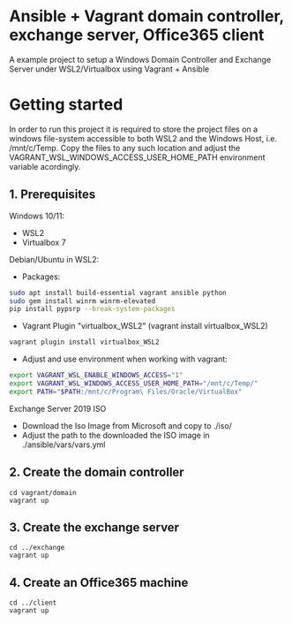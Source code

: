 # Ansible + Vagrant domain controller, exchange server, Office365 client

A example project to setup a Windows Domain Controller and Exchange Server under WSL2/Virtualbox using Vagrant + Ansible

# Getting started

In order to run this project it is required to store the project files on a windows file-system accessible to both WSL2 and the Windows Host, i.e. /mnt/c/Temp. Copy the files to any such location and adjust the VAGRANT_WSL_WINDOWS_ACCESS_USER_HOME_PATH environment variable acordingly.

## 1. Prerequisites

Windows 10/11:

- WSL2
- Virtualbox 7

Debian/Ubuntu in WSL2:

- Packages:

```bash
sudo apt install build-essential vagrant ansible python
sudo gem install winrm winrm-elevated
pip install pypsrp --break-system-packages
```

- Vagrant Plugin "virtualbox_WSL2" (vagrant install virtualbox_WSL2)

```bash
vagrant plugin install virtualbox_WSL2
```

- Adjust and use environment when working with vagrant:

```bash
export VAGRANT_WSL_ENABLE_WINDOWS_ACCESS="1"
export VAGRANT_WSL_WINDOWS_ACCESS_USER_HOME_PATH="/mnt/c/Temp/"
export PATH="$PATH:/mnt/c/Program\ Files/Oracle/VirtualBox"
```

Exchange Server 2019 ISO

- Download the Iso Image from Microsoft and copy to ./iso/
- Adjust the path to the downloaded the ISO image in ./ansible/vars/vars.yml

## 2. Create the domain controller

```
cd vagrant/domain
vagrant up
```

## 3. Create the exchange server

```
cd ../exchange
vagrant up
```

## 4. Create an Office365 machine

```
cd ../client
vagrant up
```

